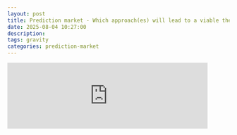 ```yaml
---
layout: post
title: Prediction market - Which approach(es) will lead to a viable theory of quantum gravity?
date: 2025-08-04 10:27:00
description: 
tags: gravity 
categories: prediction-market
---
```


<iframe src="https://manifold.markets/embed/ttoe/which-approaches-will-lead-to-a-via" title="Which approach(es) will lead to a viable theory of quantum gravity?" frameborder="0" style="width:90%; max-width: 35rem;"></iframe>

